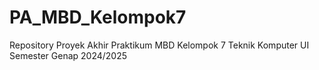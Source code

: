# PA_MBD_Kelompok7
Repository Proyek Akhir Praktikum MBD Kelompok 7 Teknik Komputer UI Semester Genap 2024/2025
